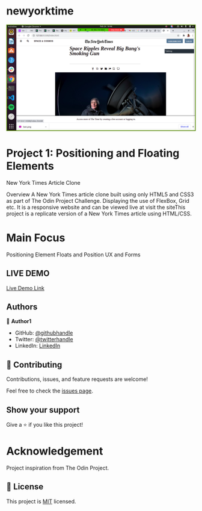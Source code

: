 # newyorktime

![screenshot](image.png/Screenshot.png) 

# Project 1: Positioning and Floating Elements
New York Times Article Clone

Overview
A New York Times article clone built using only HTML5 and CSS3 as part of The Odin Project Challenge. Displaying the use of FlexBox, Grid etc. It is a responsive website and can be viewed live at visit the siteThis project is a replicate version of a New York Times article using HTML/CSS.

# Main Focus
Positioning Element
Floats and Position
UX and Forms

## LIVE DEMO

[Live Demo Link](https://verissimohenry.github.io/newyorktime/)

## Authors

👤 **Author1**

- GitHub: [@githubhandle](https://github.com/verissimohenry)
- Twitter: [@twitterhandle](https://twitter.com/verissimohenry)
- LinkedIn: [LinkedIn](https://linkedin.com/verissimohenry)

## 🤝 Contributing

Contributions, issues, and feature requests are welcome!

Feel free to check the [issues page](issues/https://github.com/verissimohenry/newyorktime/pull/11).

## Show your support

Give a ⭐️ if you like this project!


# Acknowledgement
Project inspiration from The Odin Project.

## 📝 License

This project is [MIT](lic.url) licensed.
